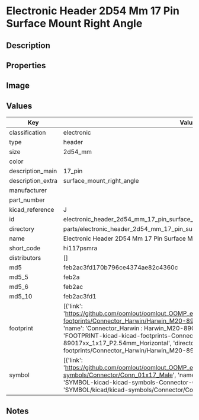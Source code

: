 # Electronic Header 2D54 Mm 17 Pin Surface Mount Right Angle

## Description

## Properties


## Image


## Values

| Key | Value |
| --- | --- |
| classification | electronic |
| type | header |
| size | 2d54_mm |
| color |  |
| description_main | 17_pin |
| description_extra | surface_mount_right_angle |
| manufacturer |  |
| part_number |  |
| kicad_reference | J |
| id | electronic_header_2d54_mm_17_pin_surface_mount_right_angle |
| directory | parts/electronic_header_2d54_mm_17_pin_surface_mount_right_angle |
| name | Electronic Header 2D54 Mm 17 Pin Surface Mount Right Angle |
| short_code | hi117psmra |
| distributors | [] |
| md5 | feb2ac3fd170b796ce4374ae82c4360c |
| md5_5 | feb2a |
| md5_6 | feb2ac |
| md5_10 | feb2ac3fd1 |
| footprint | [{'link': 'https://github.com/oomlout/oomlout_OOMP_eda_V2/tree/main/FOOTPRINT/kicad/kicad-footprints/Connector_Harwin/Harwin_M20-89017xx_1x17_P2.54mm_Horizontal', 'name': 'Connector_Harwin : Harwin_M20-89017xx_1x17_P2.54mm_Horizontal', 'id': 'FOOTPRINT-kicad-kicad-footprints-Connector_Harwin-Harwin_M20-89017xx_1x17_P2.54mm_Horizontal', 'directory': 'FOOTPRINT/kicad/kicad-footprints/Connector_Harwin/Harwin_M20-89017xx_1x17_P2.54mm_Horizontal/'}] |
| symbol | [{'link': 'https://github.com/oomlout/oomlout_OOMP_eda_V2/tree/main/SYMBOL/kicad/kicad-symbols/Connector/Conn_01x17_Male', 'name': 'Connector : Conn_01x17_Male', 'id': 'SYMBOL-kicad-kicad-symbols-Connector-Conn_01x17_Male', 'directory': 'SYMBOL/kicad/kicad-symbols/Connector/Conn_01x17_Male/'}] |

## Notes


